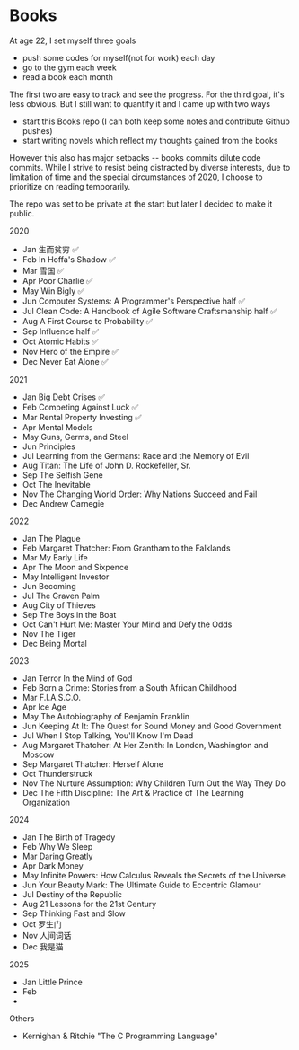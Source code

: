 # Books
At age 22, I set myself three goals 
- push some codes for myself(not for work) each day
- go to the gym each week
- read a book each month

The first two are easy to track and see the progress. For the third goal, it's less obvious. But I still want to quantify it and I came up with two ways 
- start this Books repo (I can both keep some notes and contribute Github pushes)
- start writing novels which reflect my thoughts gained from the books 

However this also has major setbacks -- books commits dilute code commits. While I strive to resist being distracted by diverse interests, due to limitation of time and the special circumstances of 2020, I choose to prioritize on reading temporarily. 

The repo was set to be private at the start but later I decided to make it public.

2020
- Jan 生而贫穷 :white_check_mark:
- Feb In Hoffa's Shadow :white_check_mark:
- Mar 雪国 :white_check_mark:
- Apr Poor Charlie :white_check_mark:
- May Win Bigly :white_check_mark:
- Jun Computer Systems: A Programmer's Perspective half :white_check_mark:
- Jul Clean Code: A Handbook of Agile Software Craftsmanship half :white_check_mark:
- Aug A First Course to Probability :white_check_mark:
- Sep Influence half :white_check_mark:
- Oct Atomic Habits :white_check_mark:
- Nov Hero of the Empire :white_check_mark:
- Dec Never Eat Alone :white_check_mark:

2021 
- Jan Big Debt Crises :white_check_mark:
- Feb Competing Against Luck :white_check_mark:
- Mar Rental Property Investing :white_check_mark:
- Apr Mental Models
- May Guns, Germs, and Steel
- Jun Principles
- Jul Learning from the Germans: Race and the Memory of Evil
- Aug Titan: The Life of John D. Rockefeller, Sr.
- Sep The Selfish Gene
- Oct The Inevitable
- Nov The Changing World Order: Why Nations Succeed and Fail
- Dec Andrew Carnegie

2022
- Jan The Plague
- Feb Margaret Thatcher: From Grantham to the Falklands
- Mar My Early Life
- Apr The Moon and Sixpence
- May Intelligent Investor
- Jun Becoming
- Jul The Graven Palm
- Aug City of Thieves
- Sep The Boys in the Boat
- Oct Can't Hurt Me: Master Your Mind and Defy the Odds
- Nov The Tiger
- Dec Being Mortal

2023
- Jan Terror In the Mind of God
- Feb Born a Crime: Stories from a South African Childhood
- Mar F.I.A.S.C.O.
- Apr Ice Age 
- May The Autobiography of Benjamin Franklin 
- Jun Keeping At It: The Quest for Sound Money and Good Government
- Jul When I Stop Talking, You'll Know I'm Dead
- Aug Margaret Thatcher: At Her Zenith: In London, Washington and Moscow 
- Sep Margaret Thatcher: Herself Alone
- Oct Thunderstruck
- Nov The Nurture Assumption: Why Children Turn Out the Way They Do
- Dec The Fifth Discipline: The Art & Practice of The Learning Organization

2024
- Jan The Birth of Tragedy
- Feb Why We Sleep 
- Mar Daring Greatly 
- Apr Dark Money
- May Infinite Powers: How Calculus Reveals the Secrets of the Universe
- Jun Your Beauty Mark: The Ultimate Guide to Eccentric Glamour
- Jul Destiny of the Republic
- Aug 21 Lessons for the 21st Century
- Sep Thinking Fast and Slow
- Oct 罗生门
- Nov 人间词话
- Dec 我是猫

2025
- Jan Little Prince
- Feb
-

Others
- Kernighan & Ritchie "The C Programming Language"
